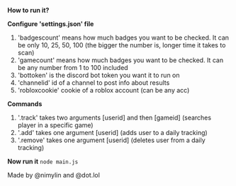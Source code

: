 **How to run it?**

**Configure 'settings.json' file**
  1. 'badgescount' means how much badges you want to be checked. It can be only 10, 25, 50, 100 (the bigger the number is, longer time it takes to scan)
  2. 'gamecount' means how much badges you want to be checked. It can be any number from 1 to 100 included
  3. 'bottoken' is the discord bot token you want it to run on
  4. 'channelid' id of a channel to post info about results
  5. 'robloxcookie' cookie of a roblox account (can be any acc)
  
**Commands**
  1. '.track' takes two arguments [userid] and then [gameid] (searches player in a specific game)
  2. '.add' takes one argument [userid] (adds user to a daily tracking)
  3. '.remove' takes one argument [userid] (deletes user from a daily tracking)
  
**Now run it** 
```node main.js```

Made by @nimylin and @dot.lol
